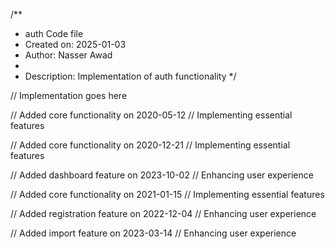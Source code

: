 /**
 * auth Code file
 * Created on: 2025-01-03
 * Author: Nasser Awad
 *
 * Description: Implementation of auth functionality
 */
 
// Implementation goes here


// Added core functionality on 2020-05-12
// Implementing essential features

// Added core functionality on 2020-12-21
// Implementing essential features

// Added dashboard feature on 2023-10-02
// Enhancing user experience

// Added core functionality on 2021-01-15
// Implementing essential features

// Added registration feature on 2022-12-04
// Enhancing user experience

// Added import feature on 2023-03-14
// Enhancing user experience

